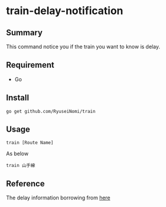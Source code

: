 # train-delay-notification



## Summary

This command notice you if the train you want to know is delay.



## Requirement

* Go

## Install

```
go get github.com/RyuseiNomi/train
```



## Usage

```
train [Route Name]
```

As below
 
```
train 山手線
```


## Reference

The delay information borrowing from [here](<https://rti-giken.jp/fhc/api/train_tetsudo/>)

